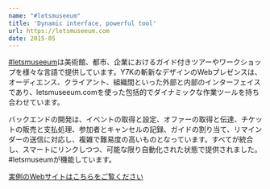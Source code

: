 ```yaml
---
name: "#letsmuseeum"
title: 'Dynamic interface, powerful tool'
url: https://letsmuseeum.com
date: 2015-05
---
```

[#letsmuseeum](https://letsmuseeum.com)は美術館、都市、企業におけるガイド付きツアーやワークショップを様々な言語で提供しています。Y7Kの斬新なデザインのWebプレゼンスは、オーディエンス、クライアント、組織間といった外部と内部のインターフェイスであり、letsmuseeum.comを使った包括的でダイナミックな作業ツールを持ち合わせています。

バックエンドの開発は、イベントの取得と設定、オファーの取得と伝達、チケットの販売と支払処理、参加者とキャンセルの記録、ガイドの割り当て、リマインダーの送信に対応し、複雑で難易度の高いものとなっています。すべてが統合し、スマートにリンクしつつ、可能な限り自動化された状態で提供されました。#letsmuseumが機能しています。

[実例のWebサイトはこちらをご覧ください](https://letsmuseeum.com)
